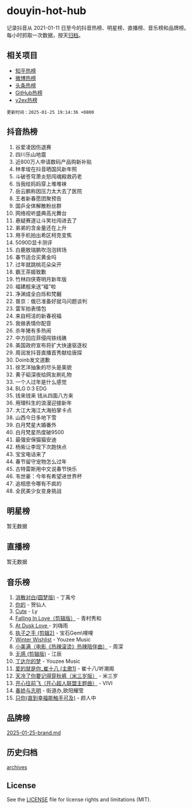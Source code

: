 # douyin-hot-hub

记录抖音从 2021-01-11 日至今的抖音热榜、明星榜、直播榜、音乐榜和品牌榜。每小时抓取一次数据，按天[归档](archives)。

## 相关项目

- [知乎热榜](https://github.com/lonnyzhang423/zhihu-hot-hub)
- [微博热榜](https://github.com/lonnyzhang423/weibo-hot-hub)
- [头条热榜](https://github.com/lonnyzhang423/toutiao-hot-hub)
- [GitHub热榜](https://github.com/lonnyzhang423/github-hot-hub)
- [v2ex热榜](https://github.com/lonnyzhang423/v2ex-hot-hub)


`更新时间：2025-01-25 19:14:36 +0800`

## 抖音热榜

1. 谷爱凌因伤退赛
1. 四川乐山地震
1. 近800万人申请数码产品购新补贴
1. 林孝埈在抖音晒国风新年照
1. 斗破苍穹萧炎怒闯魂殿救药老
1. 当我给妈妈穿上堆堆袜
1. 岳云鹏称因压力太大去了医院
1. 王者新春愿团聚预告
1. 国乒全体解散粉丝群
1. 网络视听盛典高光舞台
1. 悬疑赛道让斗笑社闯进去了
1. 弟弟的含金量还在上升
1. 用手机拍出希区柯克变焦
1. 5090D显卡测评
1. 白鹿敖瑞鹏吹泡泡转场
1. 春节适合买黄金吗
1. 过年就跳桃花朵朵开
1. 霸王茶姬致歉
1. 竹林四侠寄明月新年版
1. 福建舰来送“福”啦
1. 净渊成全白烁和梵樾
1. 普京：俄已准备好就乌问题谈判
1. 雷军拍表情包
1. 来自柯洁的新春祝福
1. 我做表情你配音
1. 杀年猪有多热闹
1. 中方回应菲侵闯铁线礁
1. 美国政府宣布将扩大快速驱逐权
1. 周润发抖音直播首秀献给唐探
1. Doinb发文道歉
1. 徐艺洋抽象的尽头是美貌
1. 黄子韬深夜给网友刷礼物
1. 一个人过年是什么感觉
1. BLG 0:3 EDG
1. 钱来钱来 钱从四面八方来
1. 用理科生的浪漫迎接新年
1. 大江大海江大海拍掌卡点
1. 山西今日多地下雪
1. 白月梵星大婚番外
1. 白月梵星热度破9500
1. 最强安保猫猫安迪
1. 杨紫让李现下次跑快点
1. 宝宝电话来了
1. 春节留守宠物怎么过年
1. 古特雷斯用中文说春节快乐
1. 韦世豪：今年有希望进世界杯
1. 追相思令哪有不疯的
1. 全民美少女变身挑战

## 明星榜

暂无数据

## 直播榜

暂无数据

## 音乐榜

1. [消散对白(圆梦版)](https://sf5-hl-cdn-tos.douyinstatic.com/obj/tos-cn-ve-2774/og4jB5I5IizzoZVAAAzWgBMAsMDWoArfwBOiFs) - 丁禹兮
1. [你的](https://sf6-cdn-tos.douyinstatic.com/obj/tos-cn-ve-2774/oYuIeKf42jB7sEV6B2upMdpYAgfrQWj0FeRegh) - 贺仙人
1. [Cute](https://sf5-hl-cdn-tos.douyinstatic.com/obj/tos-cn-ve-2774/o4IbIzHWKAAB4wsS5qMBRiiAlEBGTpQRNfFvuo) - Ly
1. [Falling In Love（剪辑版）](https://sf5-hl-cdn-tos.douyinstatic.com/obj/tos-cn-ve-2774/o8ajpA8zzgBPahbBIO8AcKGBLJezFCRd1wfP9f) - 青村秀和
1. [ At Dusk  Love ](https://sf5-hl-cdn-tos.douyinstatic.com/obj/tos-cn-ve-2774/o8CrpCf5CaYgI4ZrtQgMQAFEfuGqNnRSDQAPBc) - 刘嗨雨
1. [执子之手 (剪辑2)](https://sf5-hl-cdn-tos.douyinstatic.com/obj/tos-cn-ve-2774/oUoZLQjCc31XzqsBnBQUNgeKtYPBcgbFDwtfcu) - 宝石Gem\哩哩
1. [Winter Wishlist](https://sf5-hl-cdn-tos.douyinstatic.com/obj/tos-cn-ve-2774/oIIgUOeamCFCVAzxN6MFRLIBlLGpUqQxeeHrLE) - Youzee Music
1. [小美满（电影《热辣滚烫》热辣陪伴曲）](https://sf5-hl-cdn-tos.douyinstatic.com/obj/tos-cn-ve-2774/o0GAn2lSgfZIDUgtevCGDQYnFg4CwnrBaxbTZL) - 周深
1. [无感 (剪辑版)](https://sf5-hl-cdn-tos.douyinstatic.com/obj/tos-cn-ve-2774/o0eIsUzJBDlQaQFC5OFlgbMEZC1TFYBftOBn6p) - 江辰
1. [丁达尔的梦](https://sf5-hl-cdn-tos.douyinstatic.com/obj/tos-cn-ve-2774/oMU3WirUZBVQkAC9ccG5P2IQirziZM2RTInUY) - Youzee Music
1. [爱的就是你_崔十八 (主歌1)](https://sf5-hl-cdn-tos.douyinstatic.com/obj/tos-cn-ve-2774/oI5BO5DhFZ6UTcNCnZaOCBLtZ7WIMQGfgnXf5E) - 崔十八/听潮阁
1. [天冷了你要记得穿秋裤（米三岁版）](https://sf5-hl-cdn-tos.douyinstatic.com/obj/tos-cn-ve-2774/oQlIwVIDWiZ6BQilAorS7MA0AgCkQDvcZAdm1) - 米三岁
1. [开心往前飞（开心超人联盟主题曲）](https://sf5-hl-cdn-tos.douyinstatic.com/obj/tos-cn-ve-2774/9d8fb7c82cf1421fb93a9fe925275e0a) - VIVI
1. [春娇与志明](https://sf3-cdn-tos.douyinstatic.com/obj/tos-cn-ve-2774/e530d8fceb7044b39707d7f9ff54add1) - 街道办,欧阳耀莹
1. [只你(直到幸福能触手可及)](https://sf5-hl-cdn-tos.douyinstatic.com/obj/tos-cn-ve-2774/o0lBkRDzFTeaVSUz3ZZSCBVtZ5DIMQGfgmEAuE) - 颜人中

## 品牌榜

[2025-01-25-brand.md](archives/2025-01-25-brand.md)

## 历史归档

[archives](archives)

## License

See the [LICENSE](LICENSE) file for license rights and limitations (MIT).

